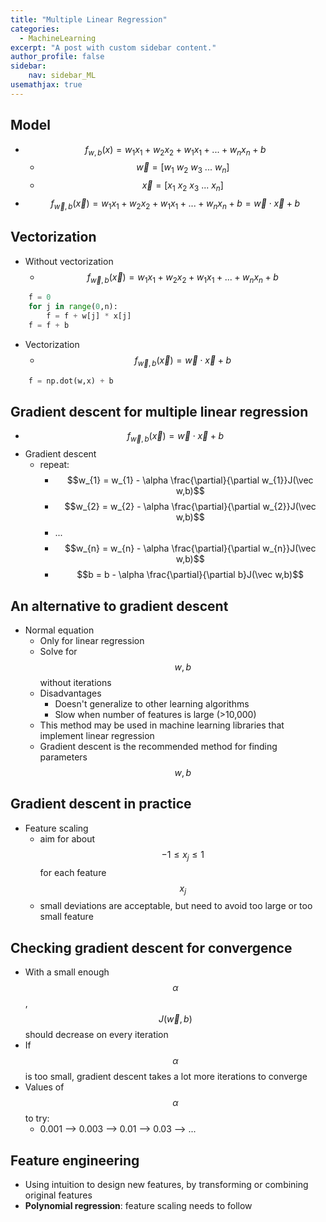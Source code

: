 ```yaml
---
title: "Multiple Linear Regression"
categories:
  - MachineLearning 
excerpt: "A post with custom sidebar content."
author_profile: false
sidebar:
    nav: sidebar_ML
usemathjax: true
---
```



## Model

- $$f_{w,b}(x) = w_{1}x_{1} + w_{2}x_{2} + w_{1}x_{1} + ... + w_{n}x_{n} + b$$
  - $$\vec{w} = [w_{1}\ w_{2}\ w_{3}\ ...\ w_{n}]$$
  - $$\vec{x} = [x_{1}\ x_{2}\ x_{3}\ ...\ x_{n}]$$
- $$f_{\vec{w},b}(\vec{x}) = w_{1}x_{1} + w_{2}x_{2} + w_{1}x_{1} + ... + w_{n}x_{n} + b = \vec{w} \cdot \vec{x} + b$$

## Vectorization

- Without vectorization
  - $$f_{\vec{w},b}(\vec{x}) = w_{1}x_{1} + w_{2}x_{2} + w_{1}x_{1} + ... + w_{n}x_{n} + b$$
```python
    f = 0
    for j in range(0,n):
        f = f + w[j] * x[j]
    f = f + b
```

- Vectorization
  - $$f_{\vec{w},b}(\vec{x}) = \vec{w} \cdot \vec{x} + b$$
```python
    f = np.dot(w,x) + b
```

## Gradient descent for multiple linear regression

- $$f_{\vec{w},b}(\vec{x}) = \vec{w} \cdot \vec{x} + b$$
- Gradient descent
  - repeat:
    - $$w_{1} = w_{1} - \alpha \frac{\partial}{\partial w_{1}}J(\vec w,b)$$
    - $$w_{2} = w_{2} - \alpha \frac{\partial}{\partial w_{2}}J(\vec w,b)$$
    - ...
    - $$w_{n} = w_{n} - \alpha \frac{\partial}{\partial w_{n}}J(\vec w,b)$$
    - $$b = b - \alpha \frac{\partial}{\partial b}J(\vec w,b)$$

## An alternative to gradient descent

- Normal equation
  - Only for linear regression
  - Solve for $$w, b$$ without iterations
  - Disadvantages
    - Doesn't generalize to other learning algorithms
    - Slow when number of features is large (\>10,000)
  - This method may be used in machine learning libraries that implement linear regression
  - Gradient descent is the recommended method for finding parameters $$w,b$$

## Gradient descent in practice

- Feature scaling
  - aim for about $$-1 \leq x_{j} \leq 1$$ for each feature $$x_{j}$$
  - small deviations are acceptable, but need to avoid too large or too small feature

## Checking gradient descent for convergence

- With a small enough $$\alpha$$, $$J(\vec {w}, b)$$ should decrease on every iteration
- If $$\alpha$$ is too small, gradient descent takes a lot more iterations to converge
- Values of $$\alpha$$ to try:
  - 0.001 --\> 0.003 --\> 0.01 --\> 0.03 --\> ...

## Feature engineering

- Using intuition to design new features, by transforming or combining original features
- **Polynomial regression**: feature scaling needs to follow
